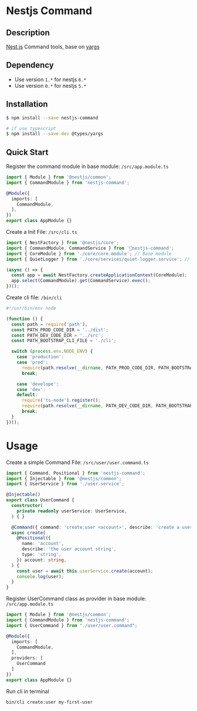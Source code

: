 # Nestjs Command

## Description

[Nest.js](https://github.com/nestjs/nest) Command tools, base on [yargs](https://github.com/yargs/yargs)

## Dependency
- Use version `1.*` for nestjs `6.*`
- Use version `0.*` for nestjs `5.*`

## Installation

```bash
$ npm install --save nestjs-command

# if use typescript
$ npm install --save-dev @types/yargs
```

## Quick Start

Register the command module in base module: `/src/app.module.ts`

```ts
import { Module } from '@nestjs/common';
import { CommandModule } from 'nestjs-command';

@Module({
  imports: [
    CommandModule,
  ],
})
export class AppModule {}

```

Create a Init File: `/src/cli.ts`

```ts
import { NestFactory } from '@nestjs/core';
import { CommandModule, CommandService } from 'nestjs-command';
import { CoreModule } from './core/core.module'; // Base module
import { QuietLogger } from './core/services/quiet-logger.service'; // Custom Logger

(async () => {
  const app = await NestFactory.createApplicationContext(CoreModule);
  app.select(CommandModule).get(CommandService).exec();
})();

```

Create cli file: `/bin/cli`

```js
#!/usr/bin/env node

(function () {
  const path = require('path');
  const PATH_PROD_CODE_DIR = '../dist';
  const PATH_DEV_CODE_DIR = '../src';
  const PATH_BOOTSTRAP_CLI_FILE = './cli';

  switch (process.env.NODE_ENV) {
    case 'production':
    case 'prod':
      require(path.resolve(__dirname, PATH_PROD_CODE_DIR, PATH_BOOTSTRAP_CLI_FILE + '.js'));
      break;

    case 'develope':
    case 'dev':
    default:
      require('ts-node').register();
      require(path.resolve(__dirname, PATH_DEV_CODE_DIR, PATH_BOOTSTRAP_CLI_FILE + '.ts'));
      break;
  }
})();
```

# Usage

Create a simple Command File: `/src/user/user.command.ts`

```typescript
import { Command, Positional } from 'nestjs-command';
import { Injectable } from '@nestjs/common';
import { UserService } from './user.service';

@Injectable()
export class UserCommand {
  constructor(
    private readonly userService: UserService,
  ) { }

  @Command({ command: 'create:user <account>', describe: 'create a user' })
  async create(
    @Positional({
      name: 'account',
      describe: 'the user account string',
      type: 'string',
    }) account: string,
  ) {
    const user = await this.userService.create(account);
    console.log(user);
  }
}

```

Register UserCommand class as provider in base module: `/src/app.module.ts`

```typescript
import { Module } from '@nestjs/common';
import { CommandModule } from 'nestjs-command';
import { UserCommand } from "./user/user.command";

@Module({
  imports: [
    CommandModule,
  ],
  providers: [
    UserCommand
  ]
})
export class AppModule {}

```


Run cli in terminal

```bash
bin/cli create:user my-first-user
```

